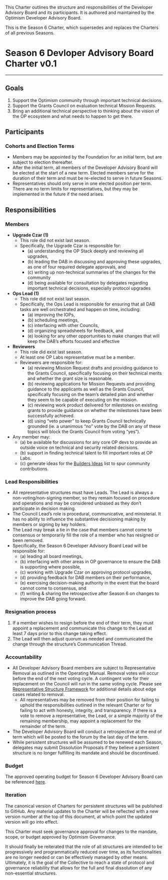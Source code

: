 This Charter outlines the structure and responsibilities of the Developer Advisory Board and its participants. It is authored and maintained by the Optimism Developer Advisory Board. 

This is the Season 6 Charter, which supersedes and replaces the Charters of all previous Seasons.

# Season 6 Devloper Advisory Board Charter v0.1

---

## Goals

1. Support the Optimism community through important technical decisions.
2. Support the Grants Council on evaluation technical Mission Requests.
3. Bring an additional technical perspective to thinking about the vision of the OP ecosystem and what needs to happen to get there.

## Participants

### Cohorts and Election Terms

- Members may be appointed by the Foundation for an initial term, but are subject to election thereafter.
- After the initial term, all members of the Developer Advisory Board will be elected at the start of a new term. Elected members serve for the duration of their term and must be re-elected to serve in future Seasons.
- Representatives should only serve in one elected position per term. There are no term limits for representatives, but they may be implemented in the future if the need arises.

## Responsibilities

### Members

- **Upgrade Czar (1)**
    - This role did not exist last season.
    - Specifically, the Upgrade Czar is responsible for:
        - (a) understanding the OP Stack deeply and reviewing all upgrades,
        - (b) leading the DAB in discussing and approving these upgrades, as one of four required delegate approvals, and
        - (c) writing up non-technical summaries of the changes for the community
        - (d) being available for consultation by delegates regarding important technical decisions, especially protocol upgrades
- **Ops Lead (1)**
    - This role did not exist last season.
    - Specifically, the Ops Lead is responsible for ensuring that all DAB tasks are well orchestrated and happen on time, including:
        - (a) improving the IOPs,
        - (b) scheduling meetings,
        - (c) interfacing with other Councils,
        - (d) organizing spreadsheets for feedback, and
        - (e) looking for any other opportunities to make changes that will keep the DAB’s efforts focused and effective
- **Reviewers**
    - This role did exist last season.
    - At least one OP Labs representative must be a member.
    - Reviewers are responsible for:
        - (a) reviewing Mission Request drafts and providing guidance to the Grants Council, specifically focusing on their technical merits and whether the grant size is reasonable.
        - (b) reviewing applications for Mission Requests and providing guidance to the applicants as well as the Grants Council, specifically focusing on the team’s detailed plan and whether they seem to be capable of executing on the mission.
        - (c) reviewing work product delivered for milestones on existing grants to provide guidance on whether the milestones have been successfully achieved.
        - (d) using “veto power” to keep Grants Council technically grounded (ie. a unanimous “no” vote by the DAB on any of these topics will block the Grants Council from voting “yes”).
- Any member may:
    - (a) be available for discussions for any core OP devs to provide an outside voice on technical and security related decisions.
    - (b) support in finding technical talent to fill important roles at OP Labs.
    - (c) generate ideas for the [Builders Ideas](https://contribute.optimism.io/) list to spur community contributions.

### Lead Responsibilities

- All representative structures must have Leads. The Lead is always a non-voting/non-signing member, so they remain focused on procedure and operations and may be considered unbiased as they don’t participate in decision making.
- The Council Lead’s role is procedural, communicative, and ministerial. It has no ability to influence the substantive decisioning making by members or signing by key holders.
- The Lead may break a tie in the case that members cannot come to consensus or temporarily fill the role of a member who has resigned or been removed.
- Specifically, the Season 6 Developer Advisory Board Lead will be responsible for:
    - (a) leading all board meetings,
    - (b) interfacing with other areas in OP governance to ensure the DAB is supporting where possible,
    - (c) working with Upgrade Czar on approving protocol upgrades,
    - (d) providing feedback for DAB members on their performance,
    - (e) exercising decision-making authority in the event that the board cannot come to consensus, and
    - (f) writing & sharing the retrospective after Season 6 on changes to improve the DAB going forward.

### Resignation process

1. If a member wishes to resign before the end of their term, they must appoint a replacement and communicate this change to the Lead at least 7 days prior to this change taking effect.
2. The Lead will then adjust quorum as needed and communicated the change through the structure’s Communication Thread.

### Accountability

- All Developer Advisory Board members are subject to Representative Removal as outlined in the Operating Manual. Removal votes will occur before the end of the next voting cycle. A contingent vote for their replacement on the Council will run in the same voting cycle. Please see [Representative Structure Framework](https://gov.optimism.io/t/collective-representative-structure-framework/5884) for additional details about edge cases related to removal.
    - All representatives may be removed from their position for failing to uphold the responsibilities outlined in the relevant Charter or for failing to act with honesty, integrity, and transparency. If there is a vote to remove a representative, the Lead, or a simple majority of the remaining membership, may appoint a replacement for the remainder of the term.
- The Developer Advisory Board will conduct a retrospective at the end of term which will be posted to the forum by the last day of the term.
- While persistent structures will be assumed to be renewed each Season, delegates may submit Dissolution Proposals if they believe a persistent structure is no longer fulfilling its mandate and should be discontinued.

### Budget

The approved operating budget for Season 6 Developer Advisory Board can be referenced [here](https://gov.optimism.io/t/zach-obront-developer-advisory-board-operating-budget/8141#breakdown-of-board-operating-budget-3).

### Iteration

The canonical version of Charters for persistent structures will be published to GitHub. Any material updates to the Charter will be reflected with a new version number at the top of this document, at which point the updated version will go into effect. 

This Charter must seek governance approval for changes to the mandate, scope, or budget approved by Optimism Governance. 

It should finally be reiterated that the role of all structures are intended to be progressively and programmatically reduced over time, as its functionalities are no longer needed or can be effectively managed by other means. Ultimately, it is the goal of the Collective to reach a state of protocol and governance reliability that allows for the full and final dissolution of any non-essential structures.
